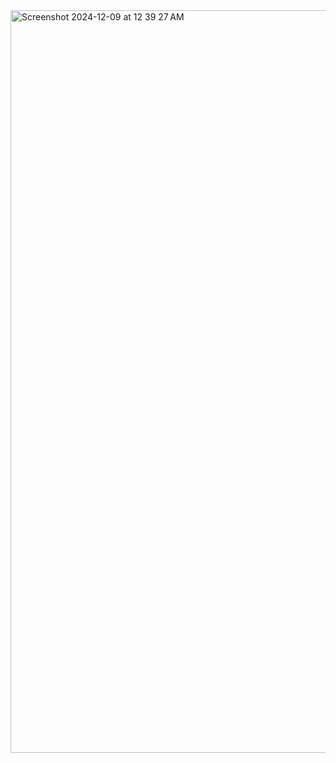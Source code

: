 <img width="1188" alt="Screenshot 2024-12-09 at 12 39 27 AM" src="https://github.com/user-attachments/assets/636e7ba8-b5be-40f7-adea-dc2b34e04ebf">
